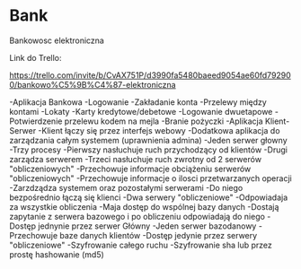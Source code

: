 # Bank
Bankowosc elektroniczna


Link do Trello:

https://trello.com/invite/b/CvAX751P/d3990fa5480baeed9054ae60fd792900/bankowo%C5%9B%C4%87-elektroniczna



-Aplikacja Bankowa
	-Logowanie
	-Zakładanie konta
	-Przelewy między kontami
	-Lokaty
	-Karty kredytowe/debetowe
	-Logowanie dwuetapowe
	-Potwierdzenie przelewu kodem na mejla
	-Branie pożyczki
-Aplikacja Klient-Serwer
	-Klient łączy się przez interfejs webowy
	-Dodatkowa aplikacja do zarządzania całym systemem (uprawnienia   admina)
-Jeden serwer głowny
	-Trzy procesy
	-Pierwszy nasłuchuje ruch przychodzący od klientów
	-Drugi zarządza serwerem
	-Trzeci nasłuchuje ruch zwrotny od 2 serwerów "obliczeniowych"
	-Przechowuje informacje obciążeniu serwerów "obliczeniowych"
	-Przechowuje informacje o ilosci przetwarzanych operacji
	-Zarzdządza systemem oraz pozostałymi serwerami
	-Do niego bezpośrednio łączą się klienci
-Dwa serwery "obliczeniowe"
	-Odpowiadaja za wszystkie obliczenia
	-Maja dostęp do wspólnej bazy danych
	-Dostają zapytanie z serwera bazowego i po obliczeniu odpowiadają 	 do niego
	-Dostęp jednynie przez serwer Główny
-Jeden serwer bazodanowy
	-Przechowuje baze danych klientów
	-Dostęp jedynie przez serwery "obliczeniowe"
-Szyfrowanie całego ruchu
-Szyfrowanie sha lub przez prostę hashowanie (md5)
